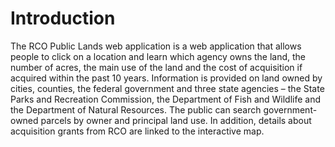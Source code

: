 # Introduction

The RCO Public Lands web application is a web application that allows people to click on a location and learn which agency owns the land, the number of acres, the main use of the land and the cost of acquisition if acquired within the past 10 years. Information is provided on land owned by cities, counties, the federal government and three state agencies – the State Parks and Recreation Commission, the Department of Fish and Wildlife and the Department of Natural Resources. The public can search government-owned parcels by owner and principal land use. In addition, details about acquisition grants from RCO are linked to the interactive map.
